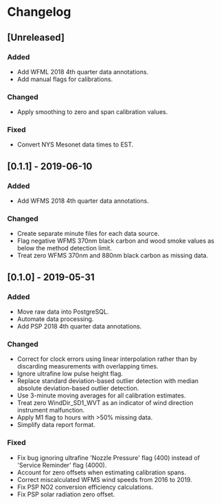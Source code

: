 # Changelog

## [Unreleased]
### Added
- Add WFML 2018 4th quarter data annotations.
- Add manual flags for calibrations.

### Changed
- Apply smoothing to zero and span calibration values.

### Fixed
- Convert NYS Mesonet data times to EST.

## [0.1.1] - 2019-06-10
### Added
- Add WFMS 2018 4th quarter data annotations.

### Changed
- Create separate minute files for each data source.
- Flag negative WFMS 370nm black carbon and wood smoke values as below
  the method detection limit.
- Treat zero WFMS 370nm and 880nm black carbon as missing data.

## [0.1.0] - 2019-05-31
### Added
- Move raw data into PostgreSQL.
- Automate data processing.
- Add PSP 2018 4th quarter data annotations.

### Changed
- Correct for clock errors using linear interpolation rather than by
  discarding measurements with overlapping times.
- Ignore ultrafine low pulse height flag.
- Replace standard deviation-based outlier detection with median
  absolute deviation-based outlier detection.
- Use 3-minute moving averages for all calibration estimates.
- Treat zero WindDir\_SD1\_WVT as an indicator of wind direction
  instrument malfunction.
- Apply M1 flag to hours with >50% missing data.
- Simplify data report format.

### Fixed
- Fix bug ignoring ultrafine 'Nozzle Pressure' flag (400) instead of
  'Service Reminder' flag (4000).
- Account for zero offsets when estimating calibration spans.
- Correct miscalculated WFMS wind speeds from 2016 to 2019.
- Fix PSP NO2 conversion efficiency calculations.
- Fix PSP solar radiation zero offset.
